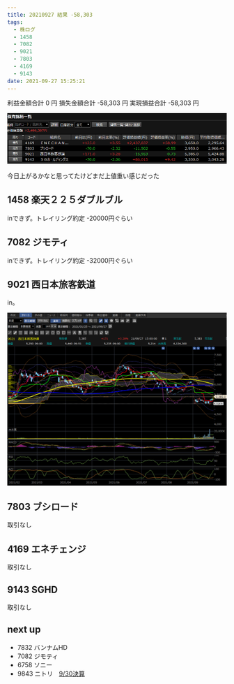 ```yaml
---
title: 20210927 結果 -58,303
tags:
  - 株ログ
  - 1458
  - 7082
  - 9021
  - 7803
  - 4169
  - 9143
date: 2021-09-27 15:25:21
---
```


利益金額合計 0 円
損失金額合計 -58,303 円
実現損益合計 -58,303 円

![i](/kab/img/20210927000.png)

今日上がるかなと思ってたけどまだ上値重い感じだった

## 1458 楽天２２５ダブルブル

inできず。トレイリング約定 -20000円ぐらい

## 7082 ジモティ

inできず。トレイリング約定 -32000円ぐらい

## 9021 西日本旅客鉄道

in。

![i](/kab/img/20210927001.png)

## 7803 ブシロード

取引なし

## 4169 エネチェンジ

取引なし

## 9143 SGHD

取引なし

## next up

- 7832 バンナムHD
- 7082 ジモティ
- 6758 ソニー
- 9843 ニトリ　[9/30決算](https://kabutan.jp/news/marketnews/?b=n202109270192)

